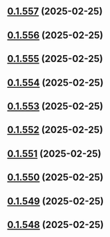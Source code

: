 ## [0.1.557](https://github.com/binary-braids/terraform-oracle/compare/v0.1.556...v0.1.557) (2025-02-25)



## [0.1.556](https://github.com/binary-braids/terraform-oracle/compare/v0.1.555...v0.1.556) (2025-02-25)



## [0.1.555](https://github.com/binary-braids/terraform-oracle/compare/v0.1.554...v0.1.555) (2025-02-25)



## [0.1.554](https://github.com/binary-braids/terraform-oracle/compare/v0.1.553...v0.1.554) (2025-02-25)



## [0.1.553](https://github.com/binary-braids/terraform-oracle/compare/v0.1.552...v0.1.553) (2025-02-25)



## [0.1.552](https://github.com/binary-braids/terraform-oracle/compare/v0.1.551...v0.1.552) (2025-02-25)



## [0.1.551](https://github.com/binary-braids/terraform-oracle/compare/v0.1.550...v0.1.551) (2025-02-25)



## [0.1.550](https://github.com/binary-braids/terraform-oracle/compare/v0.1.549...v0.1.550) (2025-02-25)



## [0.1.549](https://github.com/binary-braids/terraform-oracle/compare/v0.1.548...v0.1.549) (2025-02-25)



## [0.1.548](https://github.com/binary-braids/terraform-oracle/compare/v0.1.547...v0.1.548) (2025-02-25)



